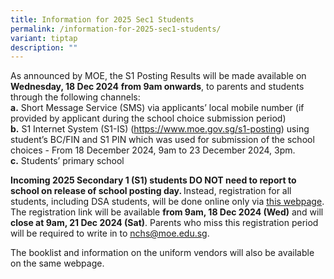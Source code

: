 ```yaml
---
title: Information for 2025 Sec1 Students
permalink: /information-for-2025-sec1-students/
variant: tiptap
description: ""
---
```

<p>As announced by MOE, the S1 Posting Results will be made available on <strong>Wednesday, 18 Dec 2024</strong>  <strong>from 9am onwards</strong>,
to parents and students through the following channels:
<br><strong>a.</strong> Short Message Service (SMS) via applicants’ local mobile
number (if provided by applicant during the school choice submission period)
<br><strong>b.</strong> S1 Internet System (S1-IS) (<a href="https://www.moe.gov.sg/s1-posting" rel="noopener noreferrer nofollow" target="_blank">https://www.moe.gov.sg/s1-posting</a>)
using student’s BC/FIN and S1 PIN which was used for submission of the
school choices - From 18 December 2024, 9am to 23 December 2024, 3pm.
<br><strong>c.</strong> Students’ primary school &nbsp;&nbsp;</p>
<p><strong>Incoming 2025 Secondary 1 (S1) students DO NOT need to report to school on release of school posting day. </strong>Instead,
registration for all students, including DSA students, will be done&nbsp;online
only via <a href="https://www.nanchiauhigh.moe.edu.sg/permalink/nchs-2025s1/" class="x_OWAAutoLink" rel="noopener noreferrer nofollow" target="_blank"><u>this webpage</u></a>.
The registration link will be available <strong>from 9am, 18 Dec 2024 (Wed)</strong>&nbsp;and
will <strong>close at 9am, 21 Dec 2024 (Sat)</strong>. Parents who miss
this registration period will be required to write in to <a href="mailto:nchs@moe.edu.sg" rel="noopener noreferrer nofollow" target="_blank"><u>nchs@moe.edu.sg</u></a>.&nbsp;</p>
<p>The booklist and information on the uniform vendors will also be available
on the same webpage.</p>